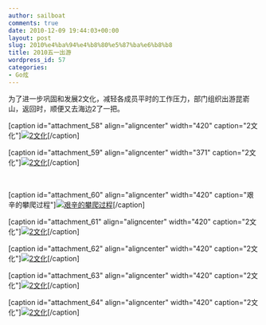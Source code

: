 ```yaml
---
author: sailboat
comments: true
date: 2010-12-09 19:44:03+00:00
layout: post
slug: 2010%e4%ba%94%e4%b8%80%e5%87%ba%e6%b8%b8
title: 2010五一出游
wordpress_id: 57
categories:
- Go炫
---
```


为了进一步巩固和发展2文化，减轻各成员平时的工作压力，部门组织出游昆嵛山，返回时，顺便又去海边2了一把。




[caption  id="attachment_58" align="aligncenter" width="420" caption="2文化"][![2文化](http://sailboat.ldustu.com/uploads/2010/12/jj.jpg)](http://sailboat.ldustu.com/uploads/2010/12/jj.jpg)[/caption]




[caption id="attachment_59" align="aligncenter" width="371" caption="2文化"][![2文化](http://sailboat.ldustu.com/uploads/2010/12/http_imgload.jpg)](http://sailboat.ldustu.com/uploads/2010/12/http_imgload.jpg)[/caption]




 <!-- more -->




[caption id="attachment_60" align="aligncenter" width="420" caption="艰辛的攀爬过程"][![艰辛的攀爬过程](http://sailboat.ldustu.com/uploads/2010/12/p_large_4MGC_0c3000026b042d0b.jpg)](http://sailboat.ldustu.com/uploads/2010/12/p_large_4MGC_0c3000026b042d0b.jpg)[/caption]




[caption id="attachment_61" align="aligncenter" width="420" caption="2文化"][![2文化](http://sailboat.ldustu.com/uploads/2010/12/5654.jpg)](http://sailboat.ldustu.com/uploads/2010/12/5654.jpg)[/caption]




[caption id="attachment_62" align="aligncenter" width="420" caption="2文化"][![2文化](http://sailboat.ldustu.com/uploads/2010/12/p_large_9wak_0c2a000083a92d0b.jpg)](http://sailboat.ldustu.com/uploads/2010/12/p_large_9wak_0c2a000083a92d0b.jpg)[/caption]




[caption id="attachment_63" align="aligncenter" width="420" caption="2文化"][![2文化](http://sailboat.ldustu.com/uploads/2010/12/p_large_5I9N_0c30000273082d0b.jpg)](http://sailboat.ldustu.com/uploads/2010/12/p_large_5I9N_0c30000273082d0b.jpg)[/caption]




[caption id="attachment_64" align="aligncenter" width="420" caption="2文化"][![2文化](http://sailboat.ldustu.com/uploads/2010/12/p_large_MS3H_0c320003a0392d0b.jpg)](http://sailboat.ldustu.com/uploads/2010/12/p_large_MS3H_0c320003a0392d0b.jpg)[/caption]



